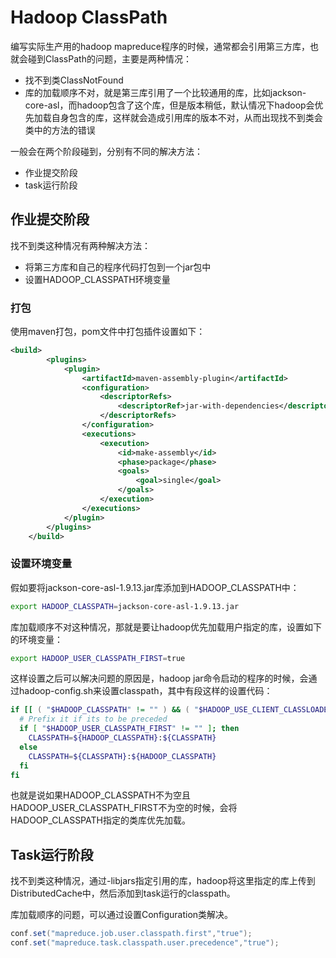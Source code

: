 # Hadoop ClassPath

编写实际生产用的hadoop mapreduce程序的时候，通常都会引用第三方库，也就会碰到ClassPath的问题，主要是两种情况：

- 找不到类ClassNotFound
- 库的加载顺序不对，就是第三库引用了一个比较通用的库，比如jackson-core-asl，而hadoop包含了这个库，但是版本稍低，默认情况下hadoop会优先加载自身包含的库，这样就会造成引用库的版本不对，从而出现找不到类会类中的方法的错误

一般会在两个阶段碰到，分别有不同的解决方法：

- 作业提交阶段
- task运行阶段

## 作业提交阶段

找不到类这种情况有两种解决方法：

- 将第三方库和自己的程序代码打包到一个jar包中
- 设置HADOOP_CLASSPATH环境变量

### 打包

使用maven打包，pom文件中打包插件设置如下：

```xml
<build>
        <plugins>
            <plugin>
                <artifactId>maven-assembly-plugin</artifactId>
                <configuration>
                    <descriptorRefs>
                        <descriptorRef>jar-with-dependencies</descriptorRef>
                    </descriptorRefs>
                </configuration>
                <executions>
                    <execution>
                        <id>make-assembly</id>
                        <phase>package</phase>
                        <goals>
                            <goal>single</goal>
                        </goals>
                    </execution>
                </executions>
            </plugin>
        </plugins>
    </build>

```

### 设置环境变量

假如要将jackson-core-asl-1.9.13.jar库添加到HADOOP_CLASSPATH中：

```sh
export HADOOP_CLASSPATH=jackson-core-asl-1.9.13.jar
```


库加载顺序不对这种情况，那就是要让hadoop优先加载用户指定的库，设置如下的环境变量：

```sh
export HADOOP_USER_CLASSPATH_FIRST=true
```

这样设置之后可以解决问题的原因是，hadoop jar命令启动的程序的时候，会通过hadoop-config.sh来设置classpath，其中有段这样的设置代码：

```sh
if [[ ( "$HADOOP_CLASSPATH" != "" ) && ( "$HADOOP_USE_CLIENT_CLASSLOADER" = "" ) ]]; then
  # Prefix it if its to be preceded
  if [ "$HADOOP_USER_CLASSPATH_FIRST" != "" ]; then
    CLASSPATH=${HADOOP_CLASSPATH}:${CLASSPATH}
  else
    CLASSPATH=${CLASSPATH}:${HADOOP_CLASSPATH}
  fi
fi
```

也就是说如果HADOOP_CLASSPATH不为空且HADOOP_USER_CLASSPATH_FIRST不为空的时候，会将HADOOP_CLASSPATH指定的类库优先加载。

## Task运行阶段

找不到类这种情况，通过-libjars指定引用的库，hadoop将这里指定的库上传到DistributedCache中，然后添加到task运行的classpath。

库加载顺序的问题，可以通过设置Configuration类解决。

```java
conf.set("mapreduce.job.user.classpath.first","true");
conf.set("mapreduce.task.classpath.user.precedence","true");
```

